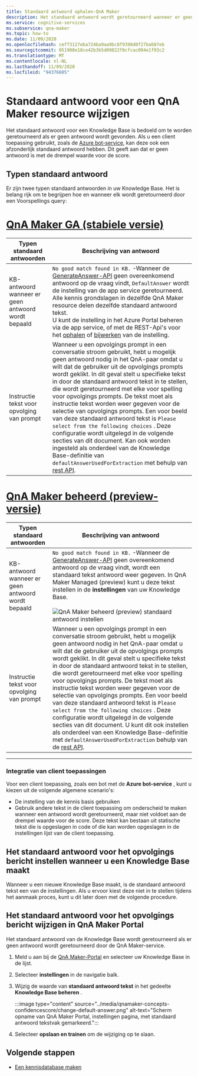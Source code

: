 ```yaml
---
title: Standaard antwoord ophalen-QnA Maker
description: Het standaard antwoord wordt geretourneerd wanneer er geen overeenkomst is met de vraag. Mogelijk wilt u het standaard antwoord wijzigen van het standaard antwoord standaard.
ms.service: cognitive-services
ms.subservice: qna-maker
ms.topic: how-to
ms.date: 11/09/2020
ms.openlocfilehash: ceff3127eba724ba9aa9bc8f9398d0f27ba687eb
ms.sourcegitcommit: 051908e18ce42b3b5d09822f8cfcac094e1f93c2
ms.translationtype: MT
ms.contentlocale: nl-NL
ms.lasthandoff: 11/09/2020
ms.locfileid: "94376605"
---
```

# <a name="change-default-answer-for-a-qna-maker-resource"></a>Standaard antwoord voor een QnA Maker resource wijzigen

Het standaard antwoord voor een Knowledge Base is bedoeld om te worden geretourneerd als er geen antwoord wordt gevonden. Als u een client toepassing gebruikt, zoals de [Azure bot-service](https://docs.microsoft.com/azure/bot-service/bot-builder-howto-qna), kan deze ook een afzonderlijk standaard antwoord hebben. Dit geeft aan dat er geen antwoord is met de drempel waarde voor de score.

## <a name="types-of-default-answer"></a>Typen standaard antwoord

Er zijn twee typen standaard antwoorden in uw Knowledge Base. Het is belang rijk om te begrijpen hoe en wanneer elk wordt geretourneerd door een Voorspellings query:

# <a name="qna-maker-ga-stable-release"></a>[QnA Maker GA (stabiele versie)](#tab/v1)

|Typen standaard antwoorden|Beschrijving van antwoord|
|--|--|
|KB-antwoord wanneer er geen antwoord wordt bepaald|`No good match found in KB.` -Wanneer de [GenerateAnswer-API](https://docs.microsoft.com/rest/api/cognitiveservices/qnamakerruntime/runtime/generateanswer) geen overeenkomend antwoord op de vraag vindt, `DefaultAnswer` wordt de instelling van de app service geretourneerd. Alle kennis grondslagen in dezelfde QnA Maker resource delen dezelfde standaard antwoord tekst.<br>U kunt de instelling in het Azure Portal beheren via de app service, of met de REST-Api's voor het [ophalen](https://docs.microsoft.com/rest/api/appservice/webapps/listapplicationsettings) of [bijwerken](https://docs.microsoft.com/rest/api/appservice/webapps/updateapplicationsettings) van de instelling.|
|Instructie tekst voor opvolging van prompt|Wanneer u een opvolgings prompt in een conversatie stroom gebruikt, hebt u mogelijk geen antwoord nodig in het QnA-paar omdat u wilt dat de gebruiker uit de opvolgings prompts wordt geklikt. In dit geval stelt u specifieke tekst in door de standaard antwoord tekst in te stellen, die wordt geretourneerd met elke voor spelling voor opvolgings prompts. De tekst moet als instructie tekst worden weer gegeven voor de selectie van opvolgings prompts. Een voor beeld van deze standaard antwoord tekst is `Please select from the following choices` . Deze configuratie wordt uitgelegd in de volgende secties van dit document. Kan ook worden ingesteld als onderdeel van de Knowledge Base-definitie van `defaultAnswerUsedForExtraction` met behulp van [rest API](https://docs.microsoft.com/rest/api/cognitiveservices/qnamaker/knowledgebase/create).|

# <a name="qna-maker-managed-preview-release"></a>[QnA Maker beheerd (preview-versie)](#tab/v2)

|Typen standaard antwoorden|Beschrijving van antwoord|
|--|--|
|KB-antwoord wanneer er geen antwoord wordt bepaald|`No good match found in KB.` -Wanneer de [GenerateAnswer-API](https://docs.microsoft.com/rest/api/cognitiveservices/qnamakerruntime/runtime/generateanswer) geen overeenkomend antwoord op de vraag vindt, wordt een standaard tekst antwoord weer gegeven. In QnA Maker Managed (preview) kunt u deze tekst instellen in de **instellingen** van uw Knowledge Base. <br><br> ![QnA Maker beheerd (preview) standaard antwoord instellen](../media/qnamaker-how-change-default-answer/qnamaker-v2-change-default-answer.png)|
|Instructie tekst voor opvolging van prompt|Wanneer u een opvolgings prompt in een conversatie stroom gebruikt, hebt u mogelijk geen antwoord nodig in het QnA-paar omdat u wilt dat de gebruiker uit de opvolgings prompts wordt geklikt. In dit geval stelt u specifieke tekst in door de standaard antwoord tekst in te stellen, die wordt geretourneerd met elke voor spelling voor opvolgings prompts. De tekst moet als instructie tekst worden weer gegeven voor de selectie van opvolgings prompts. Een voor beeld van deze standaard antwoord tekst is `Please select from the following choices` . Deze configuratie wordt uitgelegd in de volgende secties van dit document. U kunt dit ook instellen als onderdeel van een Knowledge Base-definitie met `defaultAnswerUsedForExtraction` behulp van de [rest API](https://docs.microsoft.com/rest/api/cognitiveservices/qnamaker/knowledgebase/create).|

---

### <a name="client-application-integration"></a>Integratie van client toepassingen

Voor een client toepassing, zoals een bot met de **Azure bot-service** , kunt u kiezen uit de volgende algemene scenario's:

* De instelling van de kennis basis gebruiken
* Gebruik andere tekst in de client toepassing om onderscheid te maken wanneer een antwoord wordt geretourneerd, maar niet voldoet aan de drempel waarde voor de score. Deze tekst kan bestaan uit statische tekst die is opgeslagen in code of die kan worden opgeslagen in de instellingen lijst van de client toepassing.

## <a name="set-follow-up-prompts-default-answer-when-you-create-knowledge-base"></a>Het standaard antwoord voor het opvolgings bericht instellen wanneer u een Knowledge Base maakt

Wanneer u een nieuwe Knowledge Base maakt, is de standaard antwoord tekst een van de instellingen. Als u ervoor kiest deze niet in te stellen tijdens het aanmaak proces, kunt u dit later doen met de volgende procedure.

## <a name="change-follow-up-prompts-default-answer-in-qna-maker-portal"></a>Het standaard antwoord voor het opvolgings bericht wijzigen in QnA Maker Portal

Het standaard antwoord van de Knowledge Base wordt geretourneerd als er geen antwoord wordt geretourneerd door de QnA Maker-service.

1. Meld u aan bij de [QnA Maker-Portal](https://www.qnamaker.ai/) en selecteer uw Knowledge Base in de lijst.
1. Selecteer **instellingen** in de navigatie balk.
1. Wijzig de waarde van **standaard antwoord tekst** in het gedeelte **Knowledge Base beheren** .

    :::image type="content" source="../media/qnamaker-concepts-confidencescore/change-default-answer.png" alt-text="Scherm opname van QnA Maker Portal, instellingen pagina, met standaard antwoord tekstvak gemarkeerd.":::

1. Selecteer **opslaan en trainen** om de wijziging op te slaan.

## <a name="next-steps"></a>Volgende stappen

* [Een kennisdatabase maken](../How-to/manage-knowledge-bases.md)